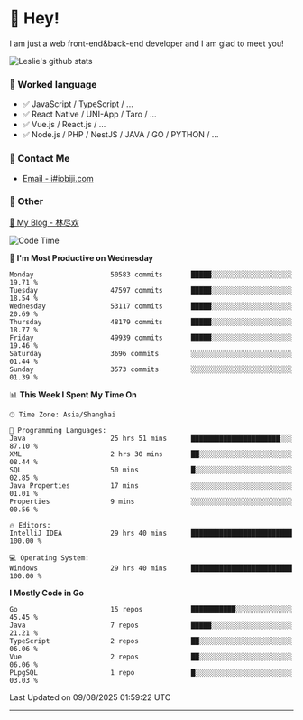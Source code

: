 # 👋 Hey!

I am just a web front-end&back-end developer and I am glad to meet you!

![Leslie's github stats](https://github-readme-stats.vercel.app/api?username=unsafe-ptr&&show_icons=true&&title_color=1abc9c&&icon_color=1abc9c)


### 📝 Worked language

- ✅ JavaScript / TypeScript / ...
- ✅ React Native / UNI-App / Taro / ...
- ✅ Vue.js / React.js / ...
- ✅ Node.js / PHP / NestJS / JAVA / GO / PYTHON / ...

### 📮 Contact Me

- [Email - i#iobiji.com](mailto:i@iobiji.com)


### 🤪 Other

[📌 My Blog - 林尽欢](https://iobiji.com)

<!--START_SECTION:waka-->
![Code Time](http://img.shields.io/badge/Code%20Time-1%2C915%20hrs%2046%20mins-blue)

📅 **I'm Most Productive on Wednesday** 

```text
Monday                   50583 commits       █████░░░░░░░░░░░░░░░░░░░░   19.71 % 
Tuesday                  47597 commits       █████░░░░░░░░░░░░░░░░░░░░   18.54 % 
Wednesday                53117 commits       █████░░░░░░░░░░░░░░░░░░░░   20.69 % 
Thursday                 48179 commits       █████░░░░░░░░░░░░░░░░░░░░   18.77 % 
Friday                   49939 commits       █████░░░░░░░░░░░░░░░░░░░░   19.46 % 
Saturday                 3696 commits        ░░░░░░░░░░░░░░░░░░░░░░░░░   01.44 % 
Sunday                   3573 commits        ░░░░░░░░░░░░░░░░░░░░░░░░░   01.39 % 
```


📊 **This Week I Spent My Time On** 

```text
🕑︎ Time Zone: Asia/Shanghai

💬 Programming Languages: 
Java                     25 hrs 51 mins      ██████████████████████░░░   87.10 % 
XML                      2 hrs 30 mins       ██░░░░░░░░░░░░░░░░░░░░░░░   08.44 % 
SQL                      50 mins             █░░░░░░░░░░░░░░░░░░░░░░░░   02.85 % 
Java Properties          17 mins             ░░░░░░░░░░░░░░░░░░░░░░░░░   01.01 % 
Properties               9 mins              ░░░░░░░░░░░░░░░░░░░░░░░░░   00.56 % 

🔥 Editors: 
IntelliJ IDEA            29 hrs 40 mins      █████████████████████████   100.00 % 

💻 Operating System: 
Windows                  29 hrs 40 mins      █████████████████████████   100.00 % 
```

**I Mostly Code in Go** 

```text
Go                       15 repos            ███████████░░░░░░░░░░░░░░   45.45 % 
Java                     7 repos             █████░░░░░░░░░░░░░░░░░░░░   21.21 % 
TypeScript               2 repos             ██░░░░░░░░░░░░░░░░░░░░░░░   06.06 % 
Vue                      2 repos             ██░░░░░░░░░░░░░░░░░░░░░░░   06.06 % 
PLpgSQL                  1 repo              █░░░░░░░░░░░░░░░░░░░░░░░░   03.03 % 
```




 Last Updated on 09/08/2025 01:59:22 UTC
<!--END_SECTION:waka-->
---
